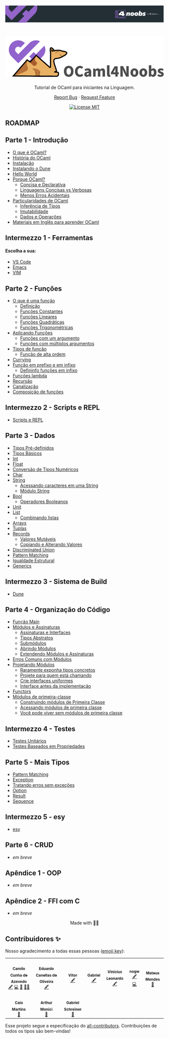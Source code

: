 <p align="center">
  <a href="https://github.com/he4rt/4noobs" target="_blank">
    <img src="./images/header-4noobs.svg">
  </a>
</p>

<h1 align="center">
  <img src="./images/logo_ocaml_noobs.png" alt="ocaml">
</h1>

<p align="center">Tutorial de OCaml para iniciantes na Linguagem.</p>

<p align="center">
    <a href="https://github.com/Camilotk/ocaml4noobs/issues">Report Bug</a>
    ·
    <a href="https://github.com/Camilotk/ocaml4noobs/issues">Request Feature</a>
  </p>
</p>

<p align="center">
  <a href="https://opensource.org/licenses/MIT">
    <img src="https://img.shields.io/badge/License-MIT-blue.svg" alt="License MIT">
  </a>
</p>

## ROADMAP

## Parte 1 - Introdução
- [O que é OCaml?](./1_introducao#o-que-é-ocaml)
- [História do OCaml](./1_introducao#hist%C3%B3ria-do-ocaml)
- [Instalação](./1_introducao#instala%C3%A7%C3%A3o)
- [Instalando o Dune](./1_introducao#instalando-o-dune)
- [Hello World](./1_introducao#hello-world)
- [Porque OCaml?](./1_introducao#porque-ocaml)
	- [Concisa e Declarativa](./1_introducao#concisa-e-declarativa)
  	- [Linguagens Concisas vs Verbosas](./1_introducao#linguagens-concisas-vs-verbosas)
	- [Menos Erros Acidentais](./1_introducao#menos-erros-acidentais)
- [Particularidades de OCaml](./1_introducao#particularidades-de-ocaml)
	- [Inferência de Tipos](./1_introducao#infer%C3%AAncia-de-tipos)
	- [Imutabilidade](./1_introducao#imutabilidade)
	- [Dados e Operações](./1_introducao#dados-e-opera%C3%A7%C3%B5es)
- [Materiais em Inglês para aprender OCaml](./1_introducao#materiais-em-ingl%C3%AAs-para-aprender-ocaml)

## Intermezzo 1 -  Ferramentas
#### Escolha a sua:
- [VS Code](./1I_ferramentas/vscode.md)
- [Emacs](./1I_ferramentas/emacs.md)
- [VIM](./1I_ferramentas/vim.md)

## Parte 2 - Funções
- [O que é uma função](./2_funcoes#o-que-é-uma-função)
    - [Definição](./2_funcoes#definição)
    - [Funções Constantes](./2_funcoes#funções-constantes)
    - [Funções Lineares](./2_funcoes#funções-lineares)
    - [Funções Quadráticas](./2_funcoes#funções-quadráticas)
    - [Funções Trigonométricas](./2_funcoes#funções-trigonométricas)
- [Aplicando Funções](./2_funcoes#aplicação-de-funções)
    - [Funções com um argumento](./2_funcoes#funções-com-um-argumento)
    - [Funções com múltiplos argumentos](./2_funcoes#funções-com-múltiplos-argumentos)
- [Tipos de função](./2_funcoes#tipos-de-função)
    - [Função de alta ordem](./2_funcoes#funções-de-alta-ordem)
- [Currying](./2_funcoes#currying)
- [Função em prefixo e em infixo](./2_funcoes#função-em-prefixo-e-em-infixo)
    - [Defininfo funções em infixo](./2_funcoes#definindo-funções-em-infixo)
- [Funções lambda](./2_funcoes#funções-lambda)
- [Recursão](./2_funcoes#recursão)
- [Canalização](./2_funcoes#piping--canalização)
- [Composição de funções](./2_funcoes#composição-de-funções)

## Intermezzo 2 -  Scripts e REPL
- [Scripts e REPL](./2I_repl)

## Parte 3 - Dados
- [Tipos Pré-definidos](./3_dados#tipos-pré-definidos)
 - [Tipos Básicos](./3_dados#tipos-básicos)
 - [Int](./3_dados#int)
 - [Float](./3_dados#float)
 - [Conversão de Tipos Numéricos](./3_dados#conversão-de-tipos-numéricos)
 - [Char](./3_dados#char)
 - [String](./3_dados#string)
	 - [Acessando caracteres em uma String](./3_dados#acessando-carateres-em-uma-string)
	 - [Módulo String](./3_dados#módulo-string)
 - [Bool](./3_dados#bool)
 	- [Operadores Booleanos](3_dados#operadores-booleanos)
- [Unit](3_dados#unit)
- [List](./3_dados#list)
	- [Combinando listas](./3_dados#combinando-listas)
- [Arrays](./3_dados#arrays)
- [Tuplas](./3_dados#tuplas)
- [Records](./3_dados#records)
	- [Valores Mutáveis](./3_dados#valores-mutáveis)
	- [Copiando e Alterando Valores](./3_dados#copiando-e-alterando-valores)
- [Discriminated Union](./3_dados#discriminated-union)
- [Pattern Matching](./3_dados#pattern-matching)
- [Igualdade Estrutural](./3_dados#igualdade-estrutural)
- [Generics](./3_dados#generics)

## Intermezzo 3 -  Sistema de Build
- [Dune](./3I_build)

## Parte 4 - Organização do Código
- [Função Main](./4_organizacao#função-main)
- [Módulos e Assinaturas](./4_organizacao#módulos-e-assinaturas)
    - [Assinaturas e Interfaces](./4_organizacao#assinaturas-e-interfaces)
    - [Tipos Abstratos](./4_organizacao#tipos-abstratos)
    - [Submódulos](./4_organizacao#submódulos)
    - [Abrindo Módulos](./4_organizacao#abrindo-módulos)
    - [Extendendo Módulos e Assinaturas](./4_organizacao#extendendo-módulos-e-assinaturas)
- [Erros Comuns com Módulos](./4_organizacao#erros-comuns-com-módulos)
- [Projetando Módulos](./4_organizacao#projetando-módulos)
    - [Raramente exponha tipos concretos](./4_organizacao#raramente-exponha-tipos-concretos)
    - [Projete para quem está chamando](./4_organizacao#projete-para-quem-está-chamando)
    - [Crie interfaces uniformes](./4_organizacao#crie-interfaces-uniformes)
    - [Interface antes da implementação](./4_organizacao#interface-antes-da-implementação)
- [Functors](./4_organizacao#functors)
- [Módulos de primeira-classe](./4_organizacao#módulos-de-primeira-classe)
    - [Construindo módulos de Primeira Classe](./4_organizacao#construindo-módulos-de-primeira-classe)
    - [Acessando módulos de primeira classe](./4_organizacao#acessando-módulos-de-primeira-classe)
    - [Você pode viver sem módulos de primeira classe](./4_organizacao#você-pode-viver-sem-módulos-de-primeira-classe)

## Intermezzo 4 - Testes
- [Testes Unitários](./4I_testes#testes-unitários)
- [Testes Baseados em Propriedades](./4I_testes#testes-baseados-em-propriedades)

## Parte 5 - Mais Tipos
- [Pattern Matching](./5_tipos#pattern-matching)
- [Exception](./5_tipos#exception)
- [Tratando erros sem exceções](./5_tipos#tratando-erros-sem-exceções)
- [Option](./5_tipos#option)
- [Result](./5_tipos#result)
- [Sequence](./5_tipos#sequence)

## Intermezzo 5 - esy
- [esy](./5I_dependencias)

## Parte 6 - CRUD
- *em breve*

## Apêndice 1 - OOP
- *em breve*

## Apêndice 2 - FFI com C
- *em breve*

<p align="center">Made with 🐫💜</p>

## Contribuidores ✨

Nosso agradecimento a todas essas pessoas ([emoji key](https://allcontributors.org/docs/en/emoji-key)):

<!-- ALL-CONTRIBUTORS-LIST:START - Do not remove or modify this section -->
<!-- prettier-ignore-start -->
<!-- markdownlint-disable -->
<table>
  <tr>
    <td align="center"><a href="https://github.com/Camilotk"><img src="https://avatars.githubusercontent.com/u/30880723?v=4?s=100" width="100px;" alt=""/><br /><sub><b>Camilo Cunha de Azevedo</b></sub></a><br /><a href="#content-Camilotk" title="Content">🖋</a> <a href="https://github.com/Camilotk/OCaml4Noobs/commits?author=Camilotk" title="Code">💻</a> <a href="#maintenance-Camilotk" title="Maintenance">🚧</a> <a href="#mentoring-Camilotk" title="Mentoring">🧑‍🏫</a></td>
    <td align="center"><a href="https://github.com/eduardocanellas"><img src="https://avatars.githubusercontent.com/u/34381457?v=4?s=100" width="100px;" alt=""/><br /><sub><b>Eduardo Canellas de Oliveira</b></sub></a><br /><a href="#content-eduardocanellas" title="Content">🖋</a></td>
    <td align="center"><a href="https://vitorsalmeida.vercel.app/"><img src="https://avatars.githubusercontent.com/u/70543018?v=4?s=100" width="100px;" alt=""/><br /><sub><b>Vitor</b></sub></a><br /><a href="#content-vit0rr" title="Content">🖋</a></td>
    <td align="center"><a href="https://github.com/bihellzin"><img src="https://avatars.githubusercontent.com/u/49006461?v=4?s=100" width="100px;" alt=""/><br /><sub><b>Gabriel</b></sub></a><br /><a href="#content-bihellzin" title="Content">🖋</a></td>
    <td align="center"><a href="https://github.com/vinisioux"><img src="https://avatars.githubusercontent.com/u/36283335?v=4?s=100" width="100px;" alt=""/><br /><sub><b>Vinicius Leonardo</b></sub></a><br /><a href="#content-vinisioux" title="Content">🖋</a></td>
    <td align="center"><a href="https://github.com/nogw"><img src="https://avatars.githubusercontent.com/u/65539816?v=4?s=100" width="100px;" alt=""/><br /><sub><b>nogw</b></sub></a><br /><a href="#content-nogw" title="Content">🖋</a> <a href="https://github.com/Camilotk/OCaml4Noobs/commits?author=nogw" title="Code">💻</a></td>
    <td align="center"><a href="https://heartdevs.com/"><img src="https://avatars.githubusercontent.com/u/44484286?v=4?s=100" width="100px;" alt=""/><br /><sub><b>Mateus Mendes </b></sub></a><br /><a href="#design-m7he4rt" title="Design">🎨</a></td>
  </tr>
  <tr>
    <td align="center"><a href="https://github.com/caiomartins1"><img src="https://avatars.githubusercontent.com/u/45666995?v=4?s=100" width="100px;" alt=""/><br /><sub><b>Caio Martins</b></sub></a><br /><a href="https://github.com/Camilotk/OCaml4Noobs/pulls?q=is%3Apr+reviewed-by%3Acaiomartins1" title="Reviewed Pull Requests">👀</a></td>
    <td align="center"><a href="https://github.com/tujmon"><img src="https://avatars.githubusercontent.com/u/61995846?v=4?s=100" width="100px;" alt=""/><br /><sub><b>Arthur Monici</b></sub></a><br /><a href="https://github.com/Camilotk/OCaml4Noobs/pulls?q=is%3Apr+reviewed-by%3Atujmon" title="Reviewed Pull Requests">👀</a></td>
    <td align="center"><a href="https://github.com/gsbcamargo"><img src="https://avatars.githubusercontent.com/u/47952041?v=4?s=100" width="100px;" alt=""/><br /><sub><b>Gabriel Schreiner</b></sub></a><br /><a href="https://github.com/Camilotk/OCaml4Noobs/pulls?q=is%3Apr+reviewed-by%3Agsbcamargo" title="Reviewed Pull Requests">👀</a></td>
  </tr>
</table>

<!-- markdownlint-restore -->
<!-- prettier-ignore-end -->

<!-- ALL-CONTRIBUTORS-LIST:END -->

Esse projeto segue a especificação do [all-contributors](https://github.com/all-contributors/all-contributors). Contribuições de todos os tipos são bem-vindas!
